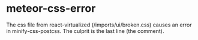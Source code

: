 # meteor-css-error

The css file from react-virtualized (/imports/ui/broken.css) causes an error in minify-css-postcss. The culprit is the
last line (the comment).
